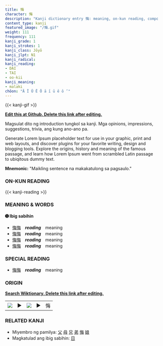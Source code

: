 ```yaml
---
title: 悔
character: 悔
description: "Kanji dictionary entry 悔: meaning, on-kun reading, compounds, origin, related kanji"
content_type: kanji
featured_image: "/悔.gif"
weight: 111
frequency: 111
kanji_grade: 1
kanji_strokes: 1
kanji_class: Jōyō
kanji_jlpt: N1
kanji_radical: 
kanji_reading: 
- DAI
- TAI
- oo-kii
kanji_meaning:
- malaki
chōon: "Ā Ī Ū Ē Ō ā ī ū ē ō ’"
---
```

[//]: # (Don't edit the line below. Kanji animated GIF code is automatically generated.)
{{< kanji-gif >}}

[//]: # (Edit below this line.)

**[Edit this at Github. Delete this link after editing.](https://github.com/tim0g/tim/tree/main/content/kanji/悔/index.md)**

Magsulat dito ng introduction tungkol sa kanji. Mga opinions, impressions, suggestions, trivia, ang kung ano-ano pa.

Generate Lorem Ipsum placeholder text for use in your graphic, print and web layouts, and discover plugins for your favorite writing, design and blogging tools. Explore the origins, history and meaning of the famous passage, and learn how Lorem Ipsum went from scrambled Latin passage to ubiqitous dummy text.
 
**Mnemonic:** "Maikling sentence na makakatulong sa pagsaulo."

### ON-KUN READING

[//]: # (Don't edit the line below. ON-KUN READING code is automatically generated.)
{{< kanji-reading >}}

### MEANING & WORDS

#### ➊ **Ibig sabihin**
  - [悔](../悔)[悔](../悔)　***reading***　meaning
  - [悔](../悔)[悔](../悔)　***reading***　meaning
  - [悔](../悔)[悔](../悔)　***reading***　meaning
  - [悔](../悔)[悔](../悔)　***reading***　meaning

### SPECIAL READING
  - [悔](../悔)[悔](../悔)　***reading***　meaning

### ORIGIN

**[Search Wiktionary. Delete this link after editing.](https://wiktionary.org/wiki/悔)**
<table class="kanji-table"><tr><td>
<img src="60px-悔-bronze.svg.png">
</td><td>▶</td><td>
<img src="60px-悔-oracle.svg.png">
</td><td>▶</td>
<td class="kanji-origin">悔</td>
</tr></table>

### RELATED KANJI
- Miyembro ng pamilya: [父](../父) [母](../母) [兄](../兄) [弟](../弟) [悔](../悔) [娘](../娘)
- Magkatulad ang ibig sabihin: [日](../日)
